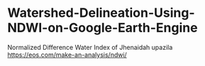 # Watershed-Delineation-Using-NDWI-on-Google-Earth-Engine
Normalized Difference Water Index of Jhenaidah upazila
https://eos.com/make-an-analysis/ndwi/
